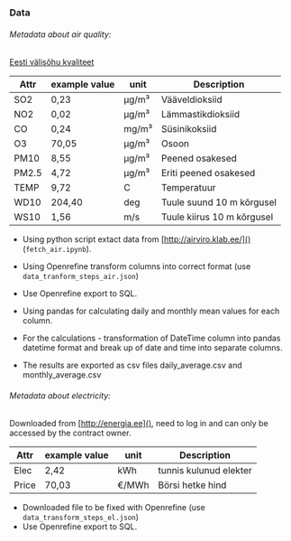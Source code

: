 ### Data

###### Metadata about air quality:

[Eesti välisõhu kvaliteet](http://airviro.klab.ee/)

| Attr  | example value | unit    | Description                 |
| ----- | ------------- | ------- | --------------------------- |
| SO2   | 0,23          | µg/m³ | Vääveldioksiid            |
| NO2   | 0,02          | µg/m³ | Lämmastikdioksiid          |
| CO    | 0,24          | mg/m³  | Süsinikoksiid              |
| O3    | 70,05         | µg/m³ | Osoon                       |
| PM10  | 8,55          | µg/m³ | Peened osakesed             |
| PM2.5 | 4,72          | µg/m³ | Eriti peened osakesed       |
| TEMP  | 9,72          | C       | Temperatuur                 |
| WD10  | 204,40        | deg     | Tuule suund 10 m kõrgusel  |
| WS10  | 1,56          | m/s     | Tuule kiirus 10 m kõrgusel |


* Using python script extact data from [http://airviro.klab.ee/]() (`fetch_air.ipynb`).
* Using Openrefine transform columns into correct format (use `data_tranform_steps_air.json`)
* Use Openrefine export to SQL.


* Using pandas for calculating daily and monthly mean values for each column.
* For the calculations - transformation of DateTime column into pandas datetime format and break up of date and time into separate columns.
* The results are exported as csv files daily_average.csv and monthly_average.csv



###### Metadata about electricity:

Downloaded from [http://energia.ee](), need to log in and can only be accessed by the contract owner.

| Attr  | example value | unit    | Description                 |
| ----- | ------------- | ------- | --------------------------- |
| Elec  | 2,42          |  kWh    | tunnis kulunud elekter      |
| Price | 70,03         | €/MWh   | Börsi hetke hind            |

* Downloaded file to be fixed with Openrefine (use `data_transform_steps_el.json`)
* Use Openrefine export to SQL.